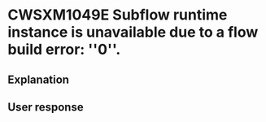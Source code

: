 # CWSXM1049E Subflow runtime instance is unavailable due to a flow build error: ''0''.

## Explanation

## User response